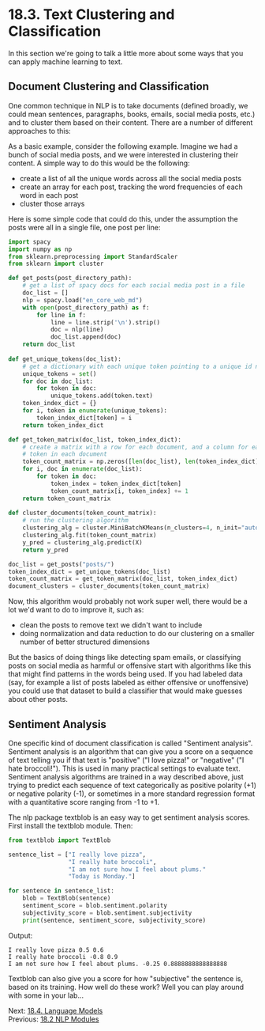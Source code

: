 # 18.3. Text Clustering and Classification

In this section we're going to talk a little more about some ways that you can apply machine learning to text.

## Document Clustering and Classification
One common technique in NLP is to take documents (defined broadly, we could mean sentences, paragraphs, books, 
emails, social media posts, etc.) and to cluster them based on their content. There are a number of different approaches
to this:

As a basic example, consider the following example. Imagine we had a bunch of social media posts, and we were interested 
in clustering their content. A simple way to do this would be the following:
- create a list of all the unique words across all the social media posts
- create an array for each post, tracking the word frequencies of each word in each post
- cluster those arrays

Here is some simple code that could do this, under the assumption the posts were all in a single file, one post per 
line:
```python
import spacy
import numpy as np
from sklearn.preprocessing import StandardScaler
from sklearn import cluster

def get_posts(post_directory_path):
    # get a list of spacy docs for each social media post in a file
    doc_list = []
    nlp = spacy.load("en_core_web_md")
    with open(post_directory_path) as f:
        for line in f:
            line = line.strip('\n').strip()
            doc = nlp(line)
            doc_list.append(doc)
    return doc_list
            
def get_unique_tokens(doc_list):
    # get a dictionary with each unique token pointing to a unique id number
    unique_tokens = set()
    for doc in doc_list:
        for token in doc:
            unique_tokens.add(token.text)
    token_index_dict = {}
    for i, token in enumerate(unique_tokens):
        token_index_dict[token] = i
    return token_index_dict

def get_token_matrix(doc_list, token_index_dict):
    # create a matrix with a row for each document, and a column for each token, giving us the freq of each 
    # token in each document
    token_count_matrix = np.zeros([len(doc_list), len(token_index_dict)])
    for i, doc in enumerate(doc_list):
        for token in doc:
            token_index = token_index_dict[token]
            token_count_matrix[i, token_index] += 1
    return token_count_matrix
            
def cluster_documents(token_count_matrix):
    # run the clustering algorithm
    clustering_alg = cluster.MiniBatchKMeans(n_clusters=4, n_init="auto")
    clustering_alg.fit(token_count_matrix)
    y_pred = clustering_alg.predict(X)
    return y_pred

doc_list = get_posts("posts/")
token_index_dict = get_unique_tokens(doc_list)
token_count_matrix = get_token_matrix(doc_list, token_index_dict)
document_clusters = cluster_documents(token_count_matrix)
```
Now, this algorithm would probably not work super well, there would be a lot we'd want to do to improve it, such as: 
- clean the posts to remove text we didn't want to include
- doing normalization and data reduction to do our clustering on a smaller number of better structured dimensions

But the basics of doing things like detecting spam emails, or classifying posts on social media as harmful or offensive
start with algorithms like this that might find patterns in the words being used. If you had labeled data (say, for 
example a list of posts labeled as either offensive or unoffensive) you could use that dataset to build a classifier that 
would make guesses about other posts.

## Sentiment Analysis
One specific kind of document classification is called "Sentiment analysis". Sentiment analysis is an algorithm that can 
give you a score on a sequence of text telling you if that text is "positive" ("I love pizza!" or "negative" ("I hate 
broccoli!"). This is used in many practical settings to evaluate text. Sentiment analysis algorithms are trained 
in a way described above, just trying to predict each sequence of text categorically as positive polarity (+1) or negative
polarity (-1), or sometimes in a more standard regression format with a quantitative score ranging from -1 to +1.

The nlp package textblob is an easy way to get sentiment analysis scores. First install the textblob module. Then:
```python
from textblob import TextBlob

sentence_list = ["I really love pizza",
                 "I really hate broccoli",
                 "I am not sure how I feel about plums."
                 "Today is Monday."]

for sentence in sentence_list:
    blob = TextBlob(sentence)
    sentiment_score = blob.sentiment.polarity
    subjectivity_score = blob.sentiment.subjectivity
    print(sentence, sentiment_score, subjectivity_score)
```
Output:
```text
I really love pizza 0.5 0.6
I really hate broccoli -0.8 0.9
I am not sure how I feel about plums. -0.25 0.8888888888888888
```
Textblob can also give you a score for how "subjective" the sentence is, based on its training. How well do these 
work? Well you can play around with some in your lab...

Next: [18.4. Language Models](18.4.%20Language%20Models.md)<br>
Previous: [18.2 NLP Modules](18.2.%20NLP%20Modules.md)
